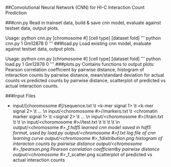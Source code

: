 ##Convolutional Neural Network (CNN) for HI-C Interaction Count Prediction

###cnn.py
Read in trainset data, build & save cnn model, evaluate against testset data, 
output plots.

Usage: python cnn.py \[chromosome #\] \[cell type\] \[dataset fold\] 
'''
python cnn.py 1 Gm12878 0
'''
###load.py
Load existing cnn model, evaluate against testset data, output plots.

Usage: python cnn.py \[chromosome #\] \[cell type\] \[dataset fold\]
'''
python load.py 1 Gm12878 0
'''
###plots.py	
Contains functions to output plots: Pearson correlation coefficient
by pairwise distance, histogram of interaction counts by pairwise
distance, mean/standard deviation for actual counts vs predicted
counts by pairwise distance, scatterplot of predicted vs actual
interaction counts.

###Input Files
- input/\[choromosome #\]/sequence.txt
		<region index> \t <k-mer signal 1> \t <k-mer signal 2> \t ... \n
input/<choromosome #>/<cell type>/markers.txt
		<region index> \t <chromatin marker signal 1> \t <signal 2> \t ... \n
input/<choromosome #>/<cell type>/train<dataset fold>.txt
		<enhancer region index> \t <promoter region index> \t <interaction count> \n
input/<choromosome #>/<cell type>/test<dataset fold>.txt
		<enhancer region index> \t <promoter region index> \t <interaction count> \t <pairwise distance> \t <RIPPLE predicted count> \n
output/<chromosome #>_<cell type>_f<dataset fold>.hdf5
		learned cnn model saved in hdf5 format, used by load.py
output/<chromosome #>_<cell type>_f<dataset fold>.txt
		log file of cnn learning curve
output/<chromosome #>_<cell type>_f<dataset fold>_distribution.png
		histogram of interacton counts by pairwise distance
output/<chromosome #>_<cell type>_f<dataset fold>_pearson.png
		Pearson correlation coefficientby pairwise distance
output/<chromosome #>_<cell type>_f<dataset fold>_scatter.png
		scatterplot of predicted vs actual interaction counts
